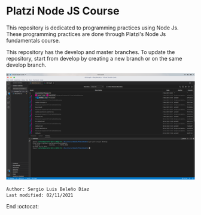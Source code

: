 
# Platzi Node JS Course

This repository is dedicated to programming practices using Node Js. These programming practices are done through Platzi's Node Js fundamentals course.

This repository has the develop and master branches. To update the repository, start from develop by creating a new branch or on the same develop branch.

<img src="/img/ScreenshotNodeJsRepository.png" alt='Screenshot of gitflow of the PlatziNodeJs Repository created by Sergio Beleño'/>

    Author: Sergio Luis Beleño Díaz
    Last modified: 02/11/2021

End :octocat:
